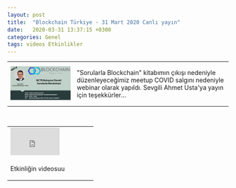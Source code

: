 ```yaml
---
layout: post
title:  "Blockchain Türkiye - 31 Mart 2020 Canlı yayın"
date:   2020-03-31 13:37:15 +0300
categories: Genel
tags: videos Etkinlikler
---
```




<table><tr><td style="width:30%">
<img src="/assets/bctr_meetup_640.jpg"></td>
 <td style="width:70%">
<p>
"Sorularla Blockchain" kitabımın çıkışı nedeniyle düzenleyeceğimiz meetup COVID salgını nedeniyle webinar olarak yapıldı. Sevgili Ahmet Usta'ya yayın için teşekkürler... 
</p>
</td></tr></table>



&nbsp;

<table><tr><td style="width:50%">
<iframe width="112" height="63" src="https://www.youtube.com/embed/gCjw1-4ZOAs" frameborder="0" allowfullscreen></iframe></td>
<td style="width:70%">
</td>
</tr>
<tr>
<td style="width:70%">
<p>
Etkinliğin videosuu</p>
</td></tr>
</table>
